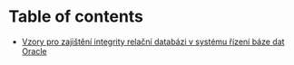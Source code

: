 # Table of contents

* [Vzory pro zajištění integrity relační databázi v systému řízení báze dat Oracle](README.md)

